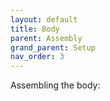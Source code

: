 ```yaml
---
layout: default
title: Body
parent: Assembly
grand_parent: Setup
nav_order: 3
---
```


Assembling the body: